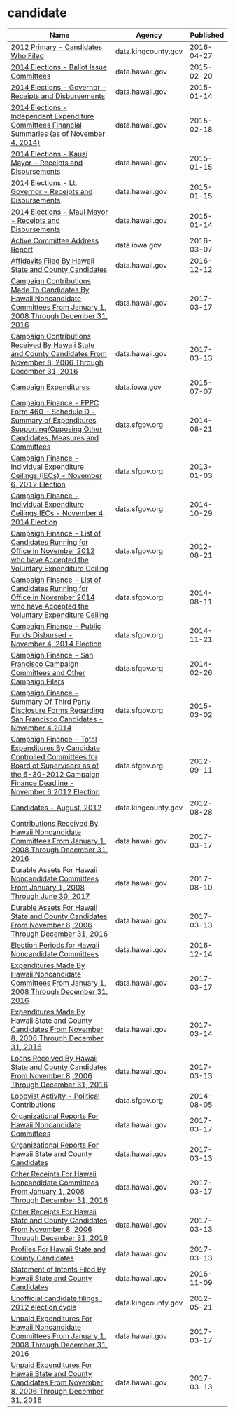 # candidate

Name | Agency | Published
---- | ---- | ---------
[2012 Primary - Candidates Who Filed](../datasets/e4bv-d24r.md) | data.kingcounty.gov | 2016-04-27
[2014 Elections - Ballot Issue Committees](../datasets/b7sp-ttng.md) | data.hawaii.gov | 2015-02-20
[2014 Elections - Governor - Receipts and Disbursements](../datasets/updi-aez3.md) | data.hawaii.gov | 2015-01-14
[2014 Elections - Independent Expenditure Committees Financial Summaries (as of November 4, 2014)](../datasets/hip3-7qsn.md) | data.hawaii.gov | 2015-02-18
[2014 Elections - Kauai Mayor - Receipts and Disbursements](../datasets/aima-jkwt.md) | data.hawaii.gov | 2015-01-15
[2014 Elections - Lt. Governor - Receipts and Disbursements](../datasets/3dvw-2nic.md) | data.hawaii.gov | 2015-01-15
[2014 Elections - Maui Mayor - Receipts and Disbursements](../datasets/gpft-tsy3.md) | data.hawaii.gov | 2015-01-14
[Active Committee Address Report](../datasets/5dtu-swbk.md) | data.iowa.gov | 2016-03-07
[Affidavits Filed By Hawaii State and County Candidates](../datasets/3fbc-bviy.md) | data.hawaii.gov | 2016-12-12
[Campaign Contributions Made To Candidates By Hawaii Noncandidate Committees From January 1, 2008 Through December 31, 2016](../datasets/6huc-dcuw.md) | data.hawaii.gov | 2017-03-17
[Campaign Contributions Received By Hawaii State and County Candidates From November 8, 2006 Through December 31, 2016](../datasets/jexd-xbcg.md) | data.hawaii.gov | 2017-03-13
[Campaign Expenditures](../datasets/3adi-mht4.md) | data.iowa.gov | 2015-07-07
[Campaign Finance - FPPC Form 460 - Schedule D - Summary of Expenditures Supporting/Opposing Other Candidates, Measures and Committees](../datasets/i8us-xn7t.md) | data.sfgov.org | 2014-08-21
[Campaign Finance - Individual Expenditure Ceilings (IECs) - November 6, 2012 Election](../datasets/85cd-6rtn.md) | data.sfgov.org | 2013-01-03
[Campaign Finance - Individual Expenditure Ceilings IECs - November 4, 2014 Election](../datasets/wv7d-caby.md) | data.sfgov.org | 2014-10-29
[Campaign Finance - List of Candidates Running for Office in November 2012 who have Accepted the Voluntary Expenditure Ceiling](../datasets/npcx-9w98.md) | data.sfgov.org | 2012-08-21
[Campaign Finance - List of Candidates Running for Office in November 2014 who have Accepted the Voluntary Expenditure Ceiling](../datasets/56zn-mms6.md) | data.sfgov.org | 2014-08-11
[Campaign Finance - Public Funds Disbursed - November 4, 2014 Election](../datasets/n5sf-qqmx.md) | data.sfgov.org | 2014-11-21
[Campaign Finance - San Francisco Campaign Committees and Other Campaign Filers](../datasets/t7mf-3ftv.md) | data.sfgov.org | 2014-02-26
[Campaign Finance - Summary Of Third Party Disclosure Forms Regarding San Francisco Candidates - November 4 2014](../datasets/htai-xw5t.md) | data.sfgov.org | 2015-03-02
[Campaign Finance - Total Expenditures By Candidate Controlled Committees for Board of Supervisors as of the 6-30-2012 Campaign Finance Deadline - November 6 2012 Election](../datasets/8fqb-pfp6.md) | data.sfgov.org | 2012-09-11
[Candidates - August, 2012](../datasets/xub4-frcu.md) | data.kingcounty.gov | 2012-08-28
[Contributions Received By Hawaii Noncandidate Committees From January 1, 2008 Through December 31, 2016](../datasets/rajm-32md.md) | data.hawaii.gov | 2017-03-17
[Durable Assets For Hawaii Noncandidate Committees From January 1, 2008 Through June 30, 2017](../datasets/i778-my94.md) | data.hawaii.gov | 2017-08-10
[Durable Assets For Hawaii State and County Candidates From November 8, 2006 Through December 31, 2016](../datasets/fmfj-bac2.md) | data.hawaii.gov | 2017-03-13
[Election Periods for Hawaii Noncandidate Committees](../datasets/ngjc-id6g.md) | data.hawaii.gov | 2016-12-14
[Expenditures Made By Hawaii Noncandidate Committees From January 1, 2008 Through December 31, 2016](../datasets/riiu-7d4b.md) | data.hawaii.gov | 2017-03-17
[Expenditures Made By Hawaii State and County Candidates From November 8, 2006 Through December 31, 2016](../datasets/3maa-4fgr.md) | data.hawaii.gov | 2017-03-14
[Loans Received By Hawaii State and County Candidates From November 8, 2006 Through December 31, 2016](../datasets/yf4f-x3r4.md) | data.hawaii.gov | 2017-03-13
[Lobbyist Activity - Political Contributions](../datasets/sa8r-purn.md) | data.sfgov.org | 2014-08-05
[Organizational Reports For Hawaii Noncandidate Committees](../datasets/i4e7-rcnc.md) | data.hawaii.gov | 2017-03-17
[Organizational Reports For Hawaii State and County Candidates](../datasets/gkek-wbij.md) | data.hawaii.gov | 2017-03-13
[Other Receipts For Hawaii Noncandidate Committees From January 1, 2008 Through December 31, 2016](../datasets/m822-j8iy.md) | data.hawaii.gov | 2017-03-17
[Other Receipts For Hawaii State and County Candidates From November 8, 2006 Through December 31, 2016](../datasets/ue3d-efjr.md) | data.hawaii.gov | 2017-03-13
[Profiles For Hawaii State and County Candidates](../datasets/9ewi-sbvu.md) | data.hawaii.gov | 2017-03-13
[Statement of Intents Filed By Hawaii State and County Candidates](../datasets/hc7x-8745.md) | data.hawaii.gov | 2016-11-09
[Unofficial candidate filings : 2012 election cycle](../datasets/rtwm-wmu6.md) | data.kingcounty.gov | 2012-05-21
[Unpaid Expenditures For Hawaii Noncandidate Committees From January 1, 2008 Through December 31, 2016](../datasets/dq35-6ks5.md) | data.hawaii.gov | 2017-03-17
[Unpaid Expenditures For Hawaii State and County Candidates From November 8, 2006 Through December 31, 2016](../datasets/rrkr-p5kv.md) | data.hawaii.gov | 2017-03-13

